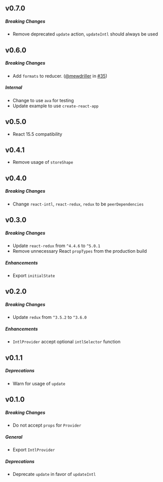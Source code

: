 ## v0.7.0

##### Breaking Changes
- Remove deprecated `update` action, `updateIntl` should always be used

## v0.6.0

##### Breaking Changes
- Add `formats` to reducer. ([@mewdriller](https://github.com/mewdriller) in [#35](https://github.com/ratson/react-intl-redux/pull/35))

##### Internal
- Change to use `ava` for testing
- Update example to use `create-react-app`


## v0.5.0

- React 15.5 compatibility


## v0.4.1

- Remove usage of `storeShape`


## v0.4.0

##### Breaking Changes
- Change `react-intl`, `react-redux`, `redux` to be `peerDependencies`

## v0.3.0

##### Breaking Changes
- Update `react-redux` from `^4.4.6` to `^5.0.1`
- Remove unnecessary React `propTypes` from the production build

##### Enhancements
- Export `initialState`

## v0.2.0

##### Breaking Changes
- Update `redux` from `^3.5.2` to `^3.6.0`

##### Enhancements
- `IntlProvider` accept optional `intlSelector` function

## v0.1.1

##### Deprecations
- Warn for usage of `update`

## v0.1.0

##### Breaking Changes
- Do not accept `props` for `Provider`

##### General

- Export `IntlProvider`

##### Deprecations
- Deprecate `update` in favor of `updateIntl`
